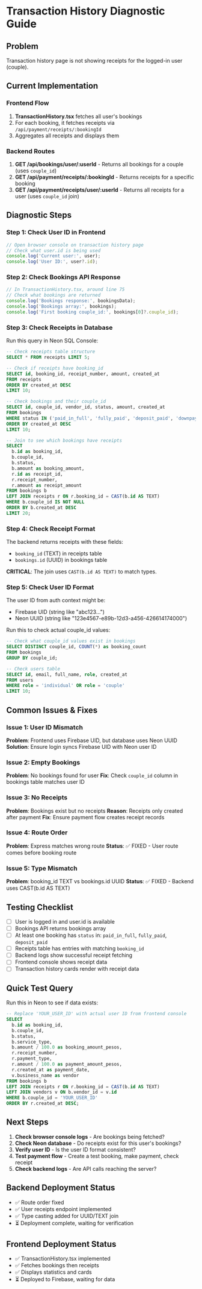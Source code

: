 # Transaction History Diagnostic Guide

## Problem
Transaction history page is not showing receipts for the logged-in user (couple).

## Current Implementation

### Frontend Flow
1. **TransactionHistory.tsx** fetches all user's bookings
2. For each booking, it fetches receipts via `/api/payment/receipts/:bookingId`
3. Aggregates all receipts and displays them

### Backend Routes
1. **GET /api/bookings/user/:userId** - Returns all bookings for a couple (uses `couple_id`)
2. **GET /api/payment/receipts/:bookingId** - Returns receipts for a specific booking
3. **GET /api/payment/receipts/user/:userId** - Returns all receipts for a user (uses `couple_id` join)

## Diagnostic Steps

### Step 1: Check User ID in Frontend
```javascript
// Open browser console on transaction history page
// Check what user.id is being used
console.log('Current user:', user);
console.log('User ID:', user?.id);
```

### Step 2: Check Bookings API Response
```javascript
// In TransactionHistory.tsx, around line 75
// Check what bookings are returned
console.log('Bookings response:', bookingsData);
console.log('Bookings array:', bookings);
console.log('First booking couple_id:', bookings[0]?.couple_id);
```

### Step 3: Check Receipts in Database
Run this query in Neon SQL Console:
```sql
-- Check receipts table structure
SELECT * FROM receipts LIMIT 5;

-- Check if receipts have booking_id
SELECT id, booking_id, receipt_number, amount, created_at 
FROM receipts 
ORDER BY created_at DESC 
LIMIT 10;

-- Check bookings and their couple_id
SELECT id, couple_id, vendor_id, status, amount, created_at
FROM bookings
WHERE status IN ('paid_in_full', 'fully_paid', 'deposit_paid', 'downpayment_paid', 'completed')
ORDER BY created_at DESC
LIMIT 10;

-- Join to see which bookings have receipts
SELECT 
  b.id as booking_id,
  b.couple_id,
  b.status,
  b.amount as booking_amount,
  r.id as receipt_id,
  r.receipt_number,
  r.amount as receipt_amount
FROM bookings b
LEFT JOIN receipts r ON r.booking_id = CAST(b.id AS TEXT)
WHERE b.couple_id IS NOT NULL
ORDER BY b.created_at DESC
LIMIT 20;
```

### Step 4: Check Receipt Format
The backend returns receipts with these fields:
- `booking_id` (TEXT) in receipts table
- `bookings.id` (UUID) in bookings table

**CRITICAL**: The join uses `CAST(b.id AS TEXT)` to match types.

### Step 5: Check User ID Format
The user ID from auth context might be:
- Firebase UID (string like "abc123...")
- Neon UUID (string like "123e4567-e89b-12d3-a456-426614174000")

Run this to check actual couple_id values:
```sql
-- Check what couple_id values exist in bookings
SELECT DISTINCT couple_id, COUNT(*) as booking_count
FROM bookings
GROUP BY couple_id;

-- Check users table
SELECT id, email, full_name, role, created_at
FROM users
WHERE role = 'individual' OR role = 'couple'
LIMIT 10;
```

## Common Issues & Fixes

### Issue 1: User ID Mismatch
**Problem**: Frontend uses Firebase UID, but database uses Neon UUID
**Solution**: Ensure login syncs Firebase UID with Neon user ID

### Issue 2: Empty Bookings
**Problem**: No bookings found for user
**Fix**: Check `couple_id` column in bookings table matches user ID

### Issue 3: No Receipts
**Problem**: Bookings exist but no receipts
**Reason**: Receipts only created after payment
**Fix**: Ensure payment flow creates receipt records

### Issue 4: Route Order
**Problem**: Express matches wrong route
**Status**: ✅ FIXED - User route comes before booking route

### Issue 5: Type Mismatch
**Problem**: booking_id TEXT vs bookings.id UUID
**Status**: ✅ FIXED - Backend uses CAST(b.id AS TEXT)

## Testing Checklist

- [ ] User is logged in and user.id is available
- [ ] Bookings API returns bookings array
- [ ] At least one booking has `status` in: `paid_in_full`, `fully_paid`, `deposit_paid`
- [ ] Receipts table has entries with matching `booking_id`
- [ ] Backend logs show successful receipt fetching
- [ ] Frontend console shows receipt data
- [ ] Transaction history cards render with receipt data

## Quick Test Query
Run this in Neon to see if data exists:
```sql
-- Replace 'YOUR_USER_ID' with actual user ID from frontend console
SELECT 
  b.id as booking_id,
  b.couple_id,
  b.status,
  b.service_type,
  b.amount / 100.0 as booking_amount_pesos,
  r.receipt_number,
  r.payment_type,
  r.amount / 100.0 as payment_amount_pesos,
  r.created_at as payment_date,
  v.business_name as vendor
FROM bookings b
LEFT JOIN receipts r ON r.booking_id = CAST(b.id AS TEXT)
LEFT JOIN vendors v ON b.vendor_id = v.id
WHERE b.couple_id = 'YOUR_USER_ID'
ORDER BY r.created_at DESC;
```

## Next Steps

1. **Check browser console logs** - Are bookings being fetched?
2. **Check Neon database** - Do receipts exist for this user's bookings?
3. **Verify user ID** - Is the user ID format consistent?
4. **Test payment flow** - Create a test booking, make payment, check receipt
5. **Check backend logs** - Are API calls reaching the server?

## Backend Deployment Status
- ✅ Route order fixed
- ✅ User receipts endpoint implemented
- ✅ Type casting added for UUID/TEXT join
- ⏳ Deployment complete, waiting for verification

## Frontend Deployment Status
- ✅ TransactionHistory.tsx implemented
- ✅ Fetches bookings then receipts
- ✅ Displays statistics and cards
- ⏳ Deployed to Firebase, waiting for data
